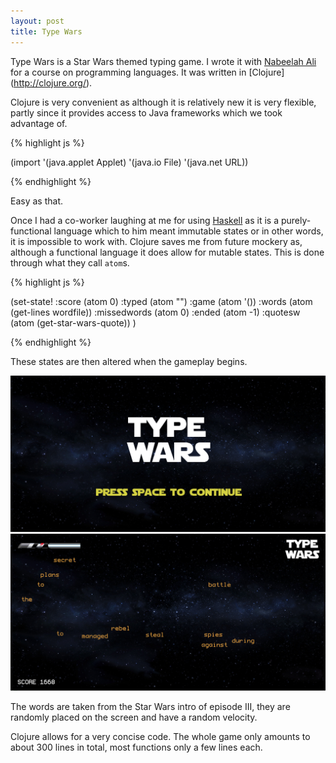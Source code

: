 ```yaml
---
layout: post
title: Type Wars
---
```


Type Wars is a Star Wars themed typing game. I wrote it with [Nabeelah Ali](http://www.linkedin.com/pub/nabeelah-ali/54/549/a3b) for a course on programming languages. It was written in [Clojure] (http://clojure.org/).

Clojure is very convenient as although it is relatively new it is very flexible, partly since it provides access to Java frameworks which we took advantage of. 

{% highlight js %}

(import '(java.applet Applet)
        '(java.io File)
        '(java.net URL))

{% endhighlight %}

Easy as that.

Once I had a co-worker laughing at me for using [Haskell](http://www.haskell.org/haskellwiki/Haskell) as it is a purely-functional language which to him meant immutable states or in other words, it is impossible to work with. Clojure saves me from future mockery as, although a functional language it does allow for mutable states. This is done through what they call `atom`s.

{% highlight js %}

(set-state! :score        (atom 0)
            :typed        (atom "")
            :game         (atom '())
            :words        (atom (get-lines wordfile))
            :missedwords  (atom 0)
            :ended        (atom -1)
            :quotesw      (atom (get-star-wars-quote))
)

{% endhighlight %}

These states are then altered when the gameplay begins.

<img src="../images/twfront.png">
<img src="../images/twgame.png">
<style type="text/css">
	img {
		max-width:100%;
	}
	
</style>

The words are taken from the Star Wars intro of episode III, they are randomly placed on the screen and have a random velocity.

Clojure allows for a very concise code. The whole game only amounts to about 300 lines in total, most functions only a few lines each.
